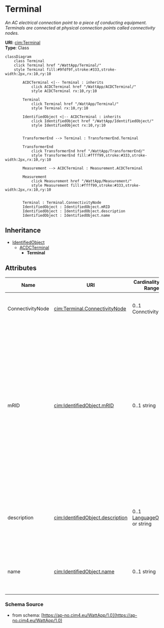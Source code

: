 # Terminal

_An AC electrical connection point to a piece of conducting equipment. Terminals are connected at physical connection points called connectivity nodes._

**URI**: [cim:Terminal](https://cim.ucaiug.io/ns#Terminal)<br />
**Type**: Class

```mermaid
classDiagram
    class Terminal
    click Terminal href "/WattApp/Terminal/"
    style Terminal fill:#9fdf9f,stroke:#333,stroke-width:2px,rx:10,ry:10

        ACDCTerminal <|-- Terminal : inherits
            click ACDCTerminal href "/WattApp/ACDCTerminal/"
            style ACDCTerminal rx:10,ry:10

        Terminal
            click Terminal href "/WattApp/Terminal/"
            style Terminal rx:10,ry:10

        IdentifiedObject <|-- ACDCTerminal : inherits
            click IdentifiedObject href "/WattApp/IdentifiedObject/"
            style IdentifiedObject rx:10,ry:10


        TransformerEnd --> Terminal : TransformerEnd.Terminal

        TransformerEnd
            click TransformerEnd href "/WattApp/TransformerEnd/"
            style TransformerEnd fill:#ffff99,stroke:#333,stroke-width:2px,rx:10,ry:10

        Measurement --> ACDCTerminal : Measurement.ACDCTerminal

        Measurement
            click Measurement href "/WattApp/Measurement/"
            style Measurement fill:#ffff99,stroke:#333,stroke-width:2px,rx:10,ry:10


        Terminal : Terminal.ConnectivityNode
        IdentifiedObject : IdentifiedObject.mRID
        IdentifiedObject : IdentifiedObject.description
        IdentifiedObject : IdentifiedObject.name
```

## Inheritance
* [IdentifiedObject](IdentifiedObject.md)
    * [ACDCTerminal](ACDCTerminal.md)
        * **Terminal**

## Attributes
| Name | URI | Cardinality and Range | Description | Inheritance |
| ---  | --- | --- | --- | --- |
| ConnectivityNode | [cim:Terminal.ConnectivityNode](https://cim.ucaiug.io/ns#Terminal.ConnectivityNode) | 0..1 ConnctivityNode | The connectivity node to which this terminal connects with zero impedance. | direct |
| mRID | [cim:IdentifiedObject.mRID](https://cim.ucaiug.io/ns#IdentifiedObject.mRID) | 0..1 string | Master resource identifier issued by a model authority. The mRID is unique within an exchange context. Global uniqueness is easily achieved by using a UUID, as specified in RFC 4122, for the mRID. The use of UUID is strongly recommended.For CIMXML data files in RDF syntax conforming to IEC 61970-552, the mRID is mapped to rdf:ID or rdf:about attributes that identify CIM object elements. | IdentifiedObject |
| description | [cim:IdentifiedObject.description](https://cim.ucaiug.io/ns#IdentifiedObject.description) | 0..1 [LanguageObject](LanguageObject.md) or string | The description is a free human readable text describing or naming the object. It may be non unique and may not correlate to a naming hierarchy. | IdentifiedObject |
| name | [cim:IdentifiedObject.name](https://cim.ucaiug.io/ns#IdentifiedObject.name) | 0..1 string | The name is any free human readable and possibly non unique text naming the object. | IdentifiedObject |

### Schema Source
* from schema: [https://ap-no.cim4.eu/WattApp/1.0](https://ap-no.cim4.eu/WattApp/1.0)
